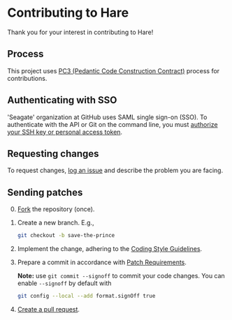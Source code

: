 # Contributing to Hare

Thank you for your interest in contributing to Hare!

## Process

This project uses [PC3 (Pedantic Code Construction Contract)](rfc/9/README.md)
process for contributions.

## Authenticating with SSO

<!-- XXX-DELETEME Remove this section as soon as Seagate ditches SSO. -->

'Seagate' organization at GitHub uses SAML single sign-on (SSO).
To authenticate with the API or Git on the command line, you must
[authorize your SSH key or personal access token](https://docs.github.com/en/github/authenticating-to-github/authenticating-with-saml-single-sign-on).

## Requesting changes

To request changes,
[log an issue](https://github.com/Seagate/cortx-hare/issues/new)
and describe the problem you are facing.

## Sending patches

0. [Fork](https://guides.github.com/activities/forking/) the repository
   (once).

1. Create a new branch.
   E.g.,
   ```sh
   git checkout -b save-the-prince
   ```

2. Implement the change, adhering to the
   [Coding Style Guidelines](rfc/8/README.md).

3. Prepare a commit in accordance with
   [Patch Requirements](rfc/9/README.md#22-patch-requirements).

   **Note:** use `git commit --signoff` to commit your code changes.
   You can enable `--signoff` by default with
   ```sh
   git config --local --add format.signOff true
   ```

4. [Create a pull request](https://docs.github.com/en/github/collaborating-with-issues-and-pull-requests/creating-a-pull-request-from-a-fork).
